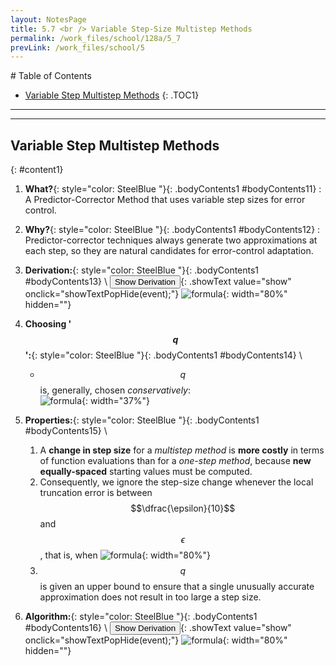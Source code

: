 ```yaml
---
layout: NotesPage
title: 5.7 <br /> Variable Step-Size Multistep Methods
permalink: /work_files/school/128a/5_7
prevLink: /work_files/school/5
---
```


<div markdown="1" class = "TOC">
# Table of Contents

  * [Variable Step Multistep Methods](#content1)
  {: .TOC1}
</div>

***
***

## Variable Step Multistep Methods
{: #content1}

1. **What?**{: style="color: SteelBlue  "}{: .bodyContents1 #bodyContents11}
    :   A Predictor-Corrector Method that uses variable step sizes for error control.

2. **Why?**{: style="color: SteelBlue  "}{: .bodyContents1 #bodyContents12}
    :   Predictor-corrector techniques always generate two approximations at each step, so they are natural candidates for error-control adaptation.

3. **Derivation:**{: style="color: SteelBlue  "}{: .bodyContents1 #bodyContents13} \\
    <button>Show Derivation</button>{: .showText value="show"
     onclick="showTextPopHide(event);"}
    ![formula](/main_files/128a/5/5.7/derivation.png){: width="80%" hidden=""}

4. **Choosing '$$q$$':**{: style="color: SteelBlue  "}{: .bodyContents1 #bodyContents14} \\
    * $$q$$ is, generally, chosen *conservatively*:  
    ![formula](/main_files/128a/5/5.7/1.png){: width="37%"}

5. **Properties:**{: style="color: SteelBlue  "}{: .bodyContents1 #bodyContents15} \\
    1. A **change in step size** for a *multistep method* is **more costly** in terms of function evaluations than for a *one-step method*, because **new equally-spaced** starting values must be computed.
    2. Consequently, we ignore the step-size change whenever the local truncation error is between $$\dfrac{\epsilon}{10}$$ and $$\epsilon$$, that is, when
    ![formula](/main_files/128a/5/5.7/2.png){: width="80%"}
    3. $$q$$ is given an upper bound to ensure that a single unusually accurate approximation does not result in too large a step size.

6. **Algorithm:**{: style="color: SteelBlue  "}{: .bodyContents1 #bodyContents16} \\
    <button>Show Derivation</button>{: .showText value="show"
     onclick="showTextPopHide(event);"}
    ![formula](/main_files/128a/5/5.7/algorithm.png){: width="80%" hidden=""}